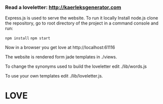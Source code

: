 ### Read a loveletter: http://kaerleksgenerator.com

Express.js is used to serve the website. To run it locally Install node.js clone the repository, go to root directory of the project in a command console and run:

`npm install`
`npm start`

Now in a browser you get love at http://localhost:61116

The website is rendered form jade templates in ./views.

To change the synonyms used to build the loveletter edit ./lib/words.js

To use your own templates edit ./lib/loveletter.js.

# LOVE
